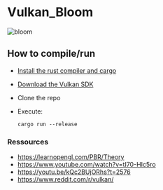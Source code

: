 # Vulkan_Bloom
![bloom](https://user-images.githubusercontent.com/66097877/156609393-9f6a9a90-edf5-454d-a54d-328418f2b130.PNG)

## How to compile/run
 * [Install the rust compiler and cargo](https://www.rust-lang.org/learn/get-started)
 * [Download the Vulkan SDK](https://vulkan.lunarg.com/sdk/home)
 * Clone the repo
 * Execute:
 
       cargo run --release

### Ressources
 * https://learnopengl.com/PBR/Theory
 * https://www.youtube.com/watch?v=tI70-HIc5ro
 * https://youtu.be/kQc2BUjORhs?t=2576
 * https://www.reddit.com/r/vulkan/
